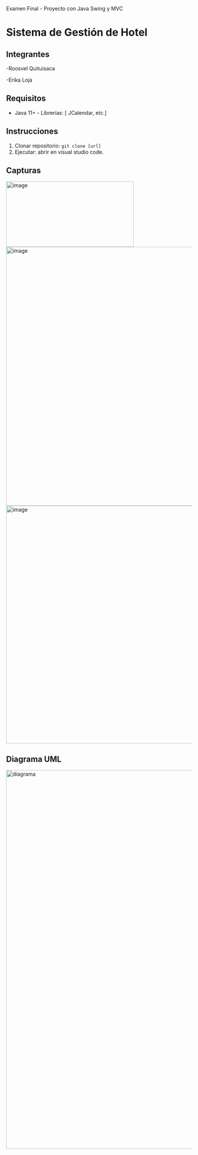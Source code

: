 Examen Final - Proyecto con Java Swing y MVC 
# Sistema de Gestión de Hotel   
## Integrantes   
-Roosvel Quituisaca

-Erika Loja 

## Requisitos   
- Java 11+   - Librerías: [ JCalendar, etc.]   
## Instrucciones   
1. Clonar repositorio: `git clone [url]`   
2. Ejecutar: abrir en visual studio code.      
## Capturas   
<img width="346" height="177" alt="image" src="https://github.com/user-attachments/assets/330693d0-2f1b-4595-b73b-55c1065fd5ed" />

<img width="934" height="700" alt="image" src="https://github.com/user-attachments/assets/d182c828-2cd3-463a-8c1d-9f8cb86d9054" />

<img width="932" height="643" alt="image" src="https://github.com/user-attachments/assets/1684e7fb-89a9-44c8-9beb-8ff5ea8471f1" />


 
## Diagrama UML   

  <img width="1536" height="1024" alt="diagrama" src="https://github.com/user-attachments/assets/868ae142-d92f-4e48-9d88-186c4825627e" />

